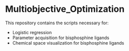 # Multiobjective_Optimization

This repository contains the scripts necessary for:
- Logistic regression
- Parameter acquisition for bisphosphine ligands
- Chemical space visualization for bisphosphine ligands
